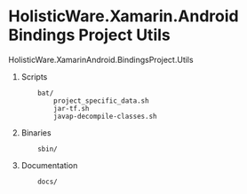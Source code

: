 # HolisticWare.Xamarin.Android Bindings Project Utils

HolisticWare.XamarinAndroid.BindingsProject.Utils

1.	Scripts		
	```
		bat/
			project_specific_data.sh
			jar-tf.sh
			javap-decompile-classes.sh
	```
2.	Binaries		
	```
		sbin/
2.	Documentation		
	```
		docs/
	```
